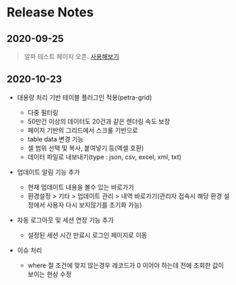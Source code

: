 # Release Notes

## 2020-09-25

> 알파 테스트 페이지 오픈. [사용해보기](http://ds.sinsiway.com/petra/init.do)

## 2020-10-23
- 대용량 처리 기반 테이블 플러그인 적용(petra-grid)
  - 다중 필터링
  - 50만건 이상의 데이터도 20건과 같은 렌더링 속도 보장
  - 페이지 기반의 그리드에서 스크롤 기반으로
  - table data 변경 기능
  - 셀 범위 선택 및 복사, 붙여넣기 등(엑셀 호환)
  - 데이터 파일로 내보내기(type : json, csv, excel, xml, txt)
  
- 업데이트 알림 기능 추가
  - 현재 업데이트 내용을 볼수 있는 바로가기
  - 환경설정 > 기타 > 업데이트 관리 > 내역 바로가기(관리자 접속시 해당 환경 설정에서 사용자 다시 보지않기를 초기화 가능)
  
- 자동 로그아웃 및 세션 연장 기능 추가
  - 설정된 세션 시간 만료시 로그인 페이지로 이동

- 이슈 처리
  - where 절 조건에 맞지 않는경우 레코드가 0 이어야 하는데 전에 조회한 값이 보이는 현상 수정
